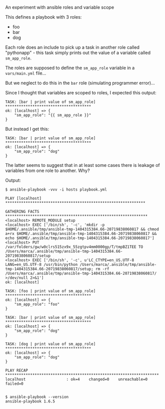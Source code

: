 An experiment with ansible roles and variable scope

This defines a playbook with 3 roles:

- foo
- bar
- dog

Each role does an include to pick up a task in another role called
"pythonapp" - this task simply prints out the value of a variable called
`sm_app_role`.

The roles are supposed to define the `sm_app_role` variable in a
`vars/main.yml` file...

But we neglect to do this in the `bar` role (simulating programmer
error)...

Since I thought that variables are scoped to roles, I expected this output:

    TASK: [bar | print value of sm_app_role] **************************************
    ok: [localhost] => {
        "sm_app_role": "{{ sm_app_role }}"
    }

But instead I get this:

    TASK: [bar | print value of sm_app_role] **************************************
    ok: [localhost] => {
        "sm_app_role": "dog"
    }

The latter seems to suggest that in at least some cases there is leakage of
variables from one role to another. Why?

Output:

```
$ ansible-playbook -vvv -i hosts playbook.yml

PLAY [localhost] **************************************************************

GATHERING FACTS ***************************************************************
<localhost> REMOTE_MODULE setup
<localhost> EXEC ['/bin/sh', '-c', 'mkdir -p $HOME/.ansible/tmp/ansible-tmp-1404315384.66-20719838060817 && chmod a+rx $HOME/.ansible/tmp/ansible-tmp-1404315384.66-20719838060817 && echo $HOME/.ansible/tmp/ansible-tmp-1404315384.66-20719838060817']
<localhost> PUT /var/folders/gw/w0clrs515zx9x_55zgtpv4mm0000gp/T/tmpBZ1TEE TO /Users/marca/.ansible/tmp/ansible-tmp-1404315384.66-20719838060817/setup
<localhost> EXEC ['/bin/sh', '-c', u'LC_CTYPE=en_US.UTF-8 LANG=en_US.UTF-8 /usr/bin/python /Users/marca/.ansible/tmp/ansible-tmp-1404315384.66-20719838060817/setup; rm -rf /Users/marca/.ansible/tmp/ansible-tmp-1404315384.66-20719838060817/ >/dev/null 2>&1']
ok: [localhost]

TASK: [foo | print value of sm_app_role] **************************************
ok: [localhost] => {
    "sm_app_role": "foo"
}

TASK: [bar | print value of sm_app_role] **************************************
ok: [localhost] => {
    "sm_app_role": "dog"
}

TASK: [dog | print value of sm_app_role] **************************************
ok: [localhost] => {
    "sm_app_role": "dog"
}

PLAY RECAP ********************************************************************
localhost                  : ok=4    changed=0    unreachable=0    failed=0


$ ansible-playbook --version
ansible-playbook 1.6.5
```
